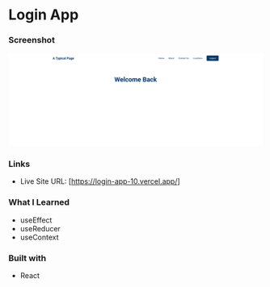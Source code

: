 # Login App

### Screenshot

![](screenshot/Screenshot%20.png)

### Links

- Live Site URL: [https://login-app-10.vercel.app/]

### What I Learned
- useEffect
- useReducer
- useContext

### Built with

- React

